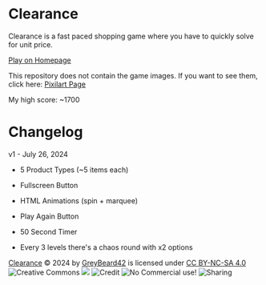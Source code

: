 # Clearance

Clearance is a fast paced shopping game where you have to quickly solve for unit price.

[Play on Homepage](https://greybeard42.neocities.org/javascript/clearance/)

This repository does not contain the game images. If you want to see them, click here: [Pixilart Page](https://www.pixilart.com/art/junk-food-sr25b458ee52daws3?ft=user&ft_id=1842230)

My high score: ~1700

# Changelog

v1 - July 26, 2024

- 5 Product Types (~5 items each)

- Fullscreen Button

- HTML Animations (spin + marquee)

- Play Again Button

- 50 Second Timer

- Every 3 levels there's a chaos round with x2 options

[Clearance](http://greybeard42.neocities.org/javascript/clearance/) © 2024 by [GreyBeard42](../../../) is licensed under [CC BY-NC-SA 4.0](https://creativecommons.org/licenses/by-nc-sa/4.0/?ref=chooser-v1) ![Creative Commons]() <img src='https://mirrors.creativecommons.org/presskit/icons/cc.svg?ref=chooser-v1' height=.8em/> ![Credit](https://mirrors.creativecommons.org/presskit/icons/by.svg?ref=chooser-v1) ![No Commercial use!](https://mirrors.creativecommons.org/presskit/icons/nc.svg?ref=chooser-v1) ![Sharing](https://mirrors.creativecommons.org/presskit/icons/sa.svg?ref=chooser-v1)
